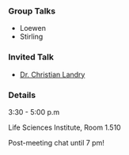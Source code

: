 ### Group Talks

* Loewen
* Stirling

### Invited Talk

* [Dr. Christian Landry](http://landrylab.ibis.ulaval.ca/)

### Details
3:30 - 5:00 p.m

Life Sciences Institute, Room 1.510

Post-meeting chat until 7 pm!


